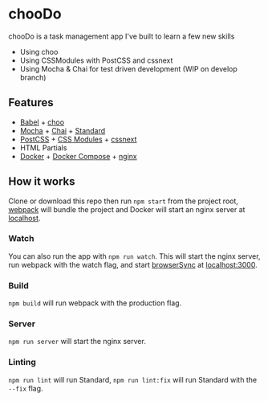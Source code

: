 # chooDo
chooDo is a task management app I've built to learn a few new skills

* Using choo
* Using CSSModules with PostCSS and cssnext
* Using Mocha & Chai for test driven development (WIP on develop branch)

## Features
* [Babel](https://babeljs.io/) + [choo](https://github.com/choojs/choo)
* [Mocha](https://mochajs.org/) + [Chai](http://chaijs.com/) + [Standard](https://standardjs.com/)
* [PostCSS](https://github.com/postcss/postcss) + [CSS Modules](https://github.com/css-modules/css-modules) + [cssnext](http://cssnext.io/)
* HTML Partials
* [Docker](https://www.docker.com/) + [Docker Compose](https://docs.docker.com/compose/) + [nginx](https://nginx.org/en/)

## How it works
Clone or download this repo then run `npm start` from the project root, [webpack](https://webpack.github.io/) will bundle the project and Docker will start an nginx server at [localhost](http://localhost).

### Watch
You can also run the app with `npm run watch`. This will start the nginx server, run webpack with the watch flag, and start [browserSync](https://www.browsersync.io/) at [localhost:3000](http://localhost:3000).

### Build
`npm build` will run webpack with the production flag.

### Server
`npm run server` will start the nginx server.

### Linting
`npm run lint` will run Standard, `npm run lint:fix` will run Standard with the `--fix` flag.
